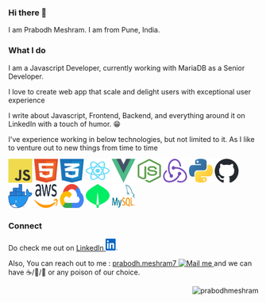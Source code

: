 ### Hi there 👋

I am Prabodh Meshram. I am from Pune, India.

### What I do

I am a Javascript Developer, currently working with MariaDB as a Senior Developer.

I love to create web app that scale and delight users with exceptional user experience

I write about Javascript, Frontend, Backend, and everything around it on LinkedIn with a touch of humor. 😁



I've experience working in below technologies, but not limited to it. As I like to venture out to new things from time to time

<img src="./svg/js.svg" width="48" height="48"> <img src="./svg/html.svg" width="48" height="48"> <img src="./svg/css.svg" width="48" height="48"> <img src="./svg/reactjs.svg" width="48" height="48"> <img src="./svg/vuejs.svg" width="48" height="48"> <img src="./svg/nodejs.svg" width="48" height="48"> <img src="./svg/redux.svg" width="48" height="48"> <img src="./svg/python.svg" width="48" height="48"> <img src="./svg/github.svg" width="48" height="48"> <img src="./svg/docker.webp" width="48" height="48"> <img src="./svg/aws.svg" width="48" height="48"> <img src="./svg/gcp.svg" width="48" height="48"> <img src="./svg/mongodb.svg" width="48" height="48"> <img src="./svg/mysql.png" width="48" height="48">

### Connect

Do check me out on [LinkedIn <img src="./svg/linkedin.svg" width="24" height="24">](https://www.linkedin.com/in/prabodhmeshram)

Also, You can reach out to me : <a href="mailto:prabodh.meshram7@gmail.com" target="_blank" rel="noopener noreferrer">
    prabodh.meshram7 <img src="https://img.icons8.com/color/48/000000/gmail-new.png" width="20" title="Mail me" />
  </a> and we can have ☕/🍵/🍺 or any poison of our choice.

  <p align="right"><img src="https://komarev.com/ghpvc/?username=prabodhmeshram&label=Profile%20views&color=0e75b6&style=flat" alt="prabodhmeshram" /> </p>
